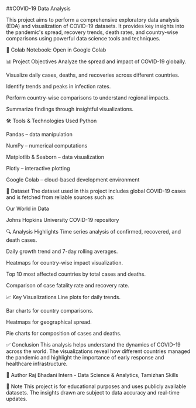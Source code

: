 ##COVID-19 Data Analysis

This project aims to perform a comprehensive exploratory data analysis (EDA) and visualization of COVID-19 datasets. It provides key insights into the pandemic's spread, recovery trends, death rates, and country-wise comparisons using powerful data science tools and techniques.


📌 Colab Notebook: Open in Google Colab

📊 Project Objectives
Analyze the spread and impact of COVID-19 globally.

Visualize daily cases, deaths, and recoveries across different countries.

Identify trends and peaks in infection rates.

Perform country-wise comparisons to understand regional impacts.

Summarize findings through insightful visualizations.

🛠️ Tools & Technologies Used
Python

Pandas – data manipulation

NumPy – numerical computations

Matplotlib & Seaborn – data visualization

Plotly – interactive plotting

Google Colab – cloud-based development environment

📁 Dataset
The dataset used in this project includes global COVID-19 cases and is fetched from reliable sources such as:

Our World in Data

Johns Hopkins University COVID-19 repository

🔍 Analysis Highlights
Time series analysis of confirmed, recovered, and death cases.

Daily growth trend and 7-day rolling averages.

Heatmaps for country-wise impact visualization.

Top 10 most affected countries by total cases and deaths.

Comparison of case fatality rate and recovery rate.

📈 Key Visualizations
Line plots for daily trends.

Bar charts for country comparisons.

Heatmaps for geographical spread.

Pie charts for composition of cases and deaths.

✅ Conclusion
This analysis helps understand the dynamics of COVID-19 across the world. The visualizations reveal how different countries managed the pandemic and highlight the importance of early response and healthcare infrastructure.

👤 Author
Raj Bhadani
Intern - Data Science & Analytics, Tamizhan Skills


📌 Note
This project is for educational purposes and uses publicly available datasets. The insights drawn are subject to data accuracy and real-time updates.

